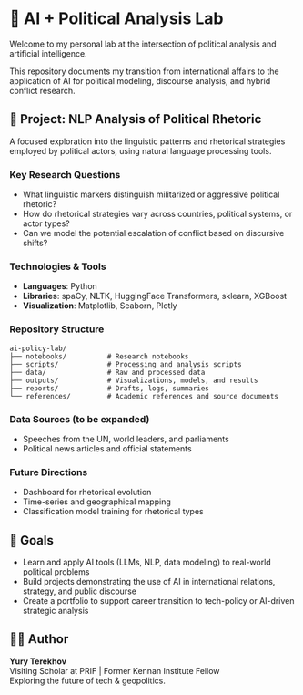 # 🧠 AI + Political Analysis Lab

Welcome to my personal lab at the intersection of political analysis and artificial intelligence.

This repository documents my transition from international affairs to the application of AI for political modeling, discourse analysis, and hybrid conflict research.

## 🧭 Project: NLP Analysis of Political Rhetoric

A focused exploration into the linguistic patterns and rhetorical strategies employed by political actors, using natural language processing tools.

### Key Research Questions

- What linguistic markers distinguish militarized or aggressive political rhetoric?
- How do rhetorical strategies vary across countries, political systems, or actor types?
- Can we model the potential escalation of conflict based on discursive shifts?

### Technologies & Tools

- **Languages**: Python
- **Libraries**: spaCy, NLTK, HuggingFace Transformers, sklearn, XGBoost
- **Visualization**: Matplotlib, Seaborn, Plotly

### Repository Structure

```
ai-policy-lab/
├── notebooks/          # Research notebooks
├── scripts/            # Processing and analysis scripts
├── data/               # Raw and processed data
├── outputs/            # Visualizations, models, and results
├── reports/            # Drafts, logs, summaries
└── references/         # Academic references and source documents
```

### Data Sources (to be expanded)

- Speeches from the UN, world leaders, and parliaments
- Political news articles and official statements

### Future Directions

- Dashboard for rhetorical evolution
- Time-series and geographical mapping
- Classification model training for rhetorical types

## 🎯 Goals

- Learn and apply AI tools (LLMs, NLP, data modeling) to real-world political problems
- Build projects demonstrating the use of AI in international relations, strategy, and public discourse
- Create a portfolio to support career transition to tech-policy or AI-driven strategic analysis

## 👨‍💻 Author

**Yury Terekhov**  
Visiting Scholar at PRIF | Former Kennan Institute Fellow  
Exploring the future of tech & geopolitics.
